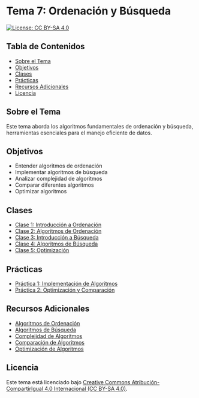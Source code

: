 # Tema 7: Ordenación y Búsqueda

[![License: CC BY-SA 4.0](https://img.shields.io/badge/License-CC%20BY--SA%204.0-lightgrey.svg)](https://creativecommons.org/licenses/by-sa/4.0/deed.es)

## Tabla de Contenidos

- [Sobre el Tema](#sobre-el-tema)
- [Objetivos](#objetivos)
- [Clases](#clases)
- [Prácticas](#prácticas)
- [Recursos Adicionales](#recursos-adicionales)
- [Licencia](#licencia)

## Sobre el Tema

Este tema aborda los algoritmos fundamentales de ordenación y búsqueda, herramientas esenciales para el manejo eficiente de datos.

## Objetivos

- Entender algoritmos de ordenación
- Implementar algoritmos de búsqueda
- Analizar complejidad de algoritmos
- Comparar diferentes algoritmos
- Optimizar algoritmos

## Clases

- [Clase 1: Introducción a Ordenación](./Clase_1.md)
- [Clase 2: Algoritmos de Ordenación](./Clase_2.md)
- [Clase 3: Introducción a Búsqueda](./Clase_3.md)
- [Clase 4: Algoritmos de Búsqueda](./Clase_4.md)
- [Clase 5: Optimización](./Clase_5.md)

## Prácticas

- [Práctica 1: Implementación de Algoritmos](./Practica_1)
- [Práctica 2: Optimización y Comparación](./Practica_2)

## Recursos Adicionales

- [Algoritmos de Ordenación](https://www.geeksforgeeks.org/sorting-algorithms/)
- [Algoritmos de Búsqueda](https://www.geeksforgeeks.org/searching-algorithms/)
- [Complejidad de Algoritmos](https://www.geeksforgeeks.org/analysis-of-algorithms-set-1-asymptotic-analysis/)
- [Comparación de Algoritmos](https://www.geeksforgeeks.org/sorting-algorithms-comparisons/)
- [Optimización de Algoritmos](https://www.tutorialspoint.com/data_structures_algorithms/sorting_algorithms.htm)

## Licencia

Este tema está licenciado bajo [Creative Commons Atribución-CompartirIgual 4.0 Internacional (CC BY-SA 4.0)](https://creativecommons.org/licenses/by-sa/4.0/deed.es).

